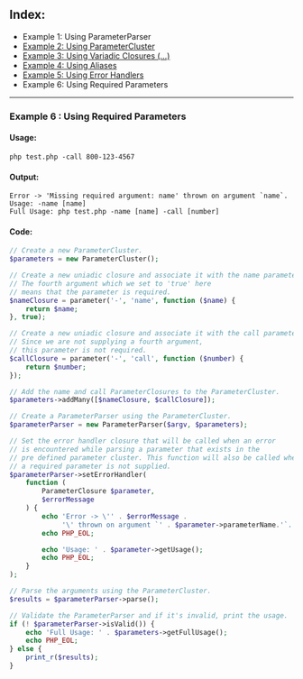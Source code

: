 ## Index:
* Example 1: Using ParameterParser
* [Example 2: Using ParameterCluster](https://github.com/nathan-fiscaletti/parameterparser/blob/master/examples/Example2.md)
* [Example 3: Using Variadic Closures (...)](https://github.com/nathan-fiscaletti/parameterparser/blob/master/examples/Example3.md)
* [Example 4: Using Aliases](https://github.com/nathan-fiscaletti/parameterparser/blob/master/examples/Example4.md)
* [Example 5: Using Error Handlers](https://github.com/nathan-fiscaletti/parameterparser/blob/master/examples/Example5.md)
* Example 6: Using Required Parameters

----
### Example 6 : Using Required Parameters

#### Usage: 
    php test.php -call 800-123-4567
#### Output: 
    Error -> 'Missing required argument: name' thrown on argument `name`.
    Usage: -name [name]
    Full Usage: php test.php -name [name] -call [number]
#### Code:
```php
// Create a new ParameterCluster.
$parameters = new ParameterCluster();

// Create a new uniadic closure and associate it with the name parameter.
// The fourth argument which we set to 'true' here 
// means that the parameter is required.
$nameClosure = parameter('-', 'name', function ($name) {
    return $name;
}, true);

// Create a new uniadic closure and associate it with the call parameter.
// Since we are not supplying a fourth argument,
// this parameter is not required.
$callClosure = parameter('-', 'call', function ($number) {
    return $number;
});

// Add the name and call ParameterClosures to the ParameterCluster.
$parameters->addMany([$nameClosure, $callClosure]);

// Create a ParameterParser using the ParameterCluster.
$parameterParser = new ParameterParser($argv, $parameters);

// Set the error handler closure that will be called when an error 
// is encountered while parsing a parameter that exists in the
// pre defined parameter cluster. This function will also be called when
// a required parameter is not supplied.
$parameterParser->setErrorHandler(
    function (
        ParameterClosure $parameter,
        $errorMessage
    ) {
        echo 'Error -> \'' . $errorMessage .
             '\' thrown on argument `' . $parameter->parameterName.'`.';
        echo PHP_EOL;

        echo 'Usage: ' . $parameter->getUsage();
        echo PHP_EOL;
    }
);

// Parse the arguments using the ParameterCluster.
$results = $parameterParser->parse();

// Validate the ParameterParser and if it's invalid, print the usage.
if (! $parameterParser->isValid()) {
    echo 'Full Usage: ' . $parameters->getFullUsage();
    echo PHP_EOL;
} else {
    print_r($results);
}
```
